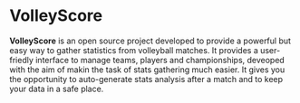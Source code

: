 # VolleyScore

**VolleyScore** is an open source project developed to provide a powerful but easy way to gather statistics from volleyball matches.
It provides a user-friedly interface to manage teams, players and championships, deveoped with the aim of makin the task of stats gathering much easier.
It gives you the opportunity to auto-generate stats analysis after a match and to keep your data in a safe place.